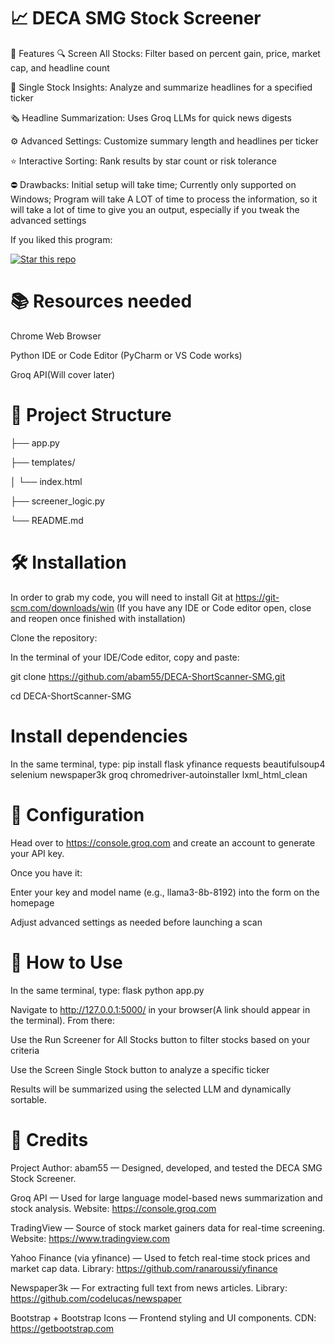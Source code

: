 # 📈 DECA SMG Stock Screener
🚀 Features
🔍 Screen All Stocks: Filter based on percent gain, price, market cap, and headline count

🧠 Single Stock Insights: Analyze and summarize headlines for a specified ticker

🗞️ Headline Summarization: Uses Groq LLMs for quick news digests

⚙️ Advanced Settings: Customize summary length and headlines per ticker

⭐ Interactive Sorting: Rank results by star count or risk tolerance

⛔ Drawbacks: Initial setup will take time; Currently only supported on Windows; Program will take A LOT of time to process the information, so it will take a lot of time to give you an output, especially if you tweak the advanced settings

If you liked this program:

[![Star this repo](https://img.shields.io/github/stars/abam55/DECA-ShortScanner-SMG?style=social)](https://github.com/abam55/DECA-ShortScanner-SMG/stargazers)

# 📚 Resources needed
Chrome Web Browser

Python IDE or Code Editor (PyCharm or VS Code works)

Groq API(Will cover later)


# 📂 Project Structure

├── app.py 

├── templates/

│   └── index.html      

├── screener_logic.py    

└── README.md          

# 🛠️ Installation

In order to grab my code, you will need to install Git at https://git-scm.com/downloads/win (If you have any IDE or Code editor open, close and reopen once finished with installation)

Clone the repository:

In the terminal of your IDE/Code editor, copy and paste:

git clone https://github.com/abam55/DECA-ShortScanner-SMG.git

cd DECA-ShortScanner-SMG

# Install dependencies
In the same terminal, type: pip install flask yfinance requests beautifulsoup4 selenium newspaper3k groq chromedriver-autoinstaller lxml_html_clean

# 🔐 Configuration
Head over to https://console.groq.com and create an account to generate your API key.

Once you have it:

Enter your key and model name (e.g., llama3-8b-8192) into the form on the homepage

Adjust advanced settings as needed before launching a scan

# 🚦 How to Use
In the same terminal, type: flask python app.py

Navigate to http://127.0.0.1:5000/ in your browser(A link should appear in the terminal). From there:

Use the Run Screener for All Stocks button to filter stocks based on your criteria

Use the Screen Single Stock button to analyze a specific ticker

Results will be summarized using the selected LLM and dynamically sortable.

# 🙏 Credits
Project Author: abam55 — Designed, developed, and tested the DECA SMG Stock Screener.

Groq API — Used for large language model-based news summarization and stock analysis.
Website: https://console.groq.com

TradingView — Source of stock market gainers data for real-time screening.
Website: https://www.tradingview.com

Yahoo Finance (via yfinance) — Used to fetch real-time stock prices and market cap data.
Library: https://github.com/ranaroussi/yfinance

Newspaper3k — For extracting full text from news articles.
Library: https://github.com/codelucas/newspaper

Bootstrap + Bootstrap Icons — Frontend styling and UI components.
CDN: https://getbootstrap.com
